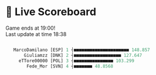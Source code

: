 # 🚩 Live Scoreboard
Game ends at 19:00!      
Last update at time 18:38      

```R

   MarcoDamilano [ESP] 1 ┤■■■■■■■■■■■■■■■■■■■■■ 148.857   
       Giuliamzz [DNK] 2 ┤■■■■■■■■■■■■■■■■■■ 127.647      
     eTTore00000 [POL] 3 ┤■■■■■■■■■■■■■■■ 103.299         
        Fede_Mor [SVN] 4 ┤■■■■■■■ 48.8568                 

```
